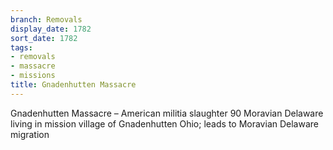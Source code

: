 ```yaml
---
branch: Removals
display_date: 1782
sort_date: 1782
tags:
- removals
- massacre
- missions
title: Gnadenhutten Massacre
---
```


Gnadenhutten Massacre – American militia slaughter 90 Moravian Delaware living in mission village of Gnadenhutten Ohio; leads to Moravian Delaware migration